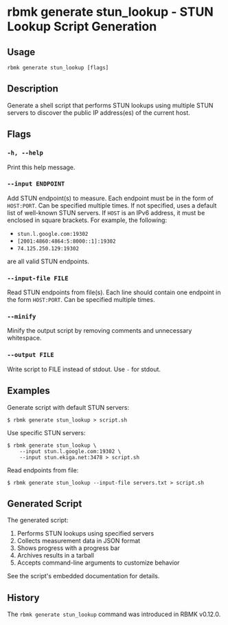 
# rbmk generate stun_lookup - STUN Lookup Script Generation

## Usage

```
rbmk generate stun_lookup [flags]
```

## Description

Generate a shell script that performs STUN lookups using multiple STUN
servers to discover the public IP address(es) of the current host.

## Flags

### `-h, --help`

Print this help message.

### `--input ENDPOINT`

Add STUN endpoint(s) to measure. Each endpoint must be in the form of
`HOST:PORT`. Can be specified multiple times. If not specified, uses
a default list of well-known STUN servers. If `HOST` is an IPv6 address,
it must be enclosed in square brackets. For example, the following:

- `stun.l.google.com:19302`
- `[2001:4860:4864:5:8000::1]:19302`
- `74.125.250.129:19302`

are all valid STUN endpoints.

### `--input-file FILE`

Read STUN endpoints from file(s). Each line should contain one endpoint
in the form `HOST:PORT`. Can be specified multiple times.

### `--minify`

Minify the output script by removing comments and unnecessary whitespace.

### `--output FILE`

Write script to FILE instead of stdout. Use `-` for stdout.

## Examples

Generate script with default STUN servers:

```
$ rbmk generate stun_lookup > script.sh
```

Use specific STUN servers:

```
$ rbmk generate stun_lookup \
    --input stun.l.google.com:19302 \
    --input stun.ekiga.net:3478 > script.sh
```

Read endpoints from file:

```
$ rbmk generate stun_lookup --input-file servers.txt > script.sh
```

## Generated Script

The generated script:

1. Performs STUN lookups using specified servers
2. Collects measurement data in JSON format
3. Shows progress with a progress bar
4. Archives results in a tarball
5. Accepts command-line arguments to customize behavior

See the script's embedded documentation for details.

## History

The `rbmk generate stun_lookup` command was introduced in RBMK v0.12.0.
